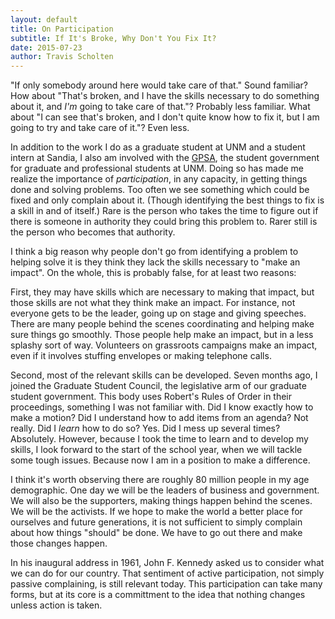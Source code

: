 ```yaml
---
layout: default
title: On Participation
subtitle: If It's Broke, Why Don't You Fix It?
date: 2015-07-23
author: Travis Scholten
---
```


"If only somebody around here would take care of that." Sound familiar? How about "That's broken, and I have the skills necessary to do something about it, and _I'm_ going to take care of that."? Probably less familiar. What about "I can see that's broken, and I don't quite know how to fix it, but I am going to try and take care of it."? Even less.

In addition to the work I do as a graduate student at UNM and a student intern at Sandia, I also am involved with the [GPSA](http://gpsa.unm.edu/), the student government for graduate and professional students at UNM. Doing so has made me realize the importance of _participation_, in any capacity, in getting things done and solving problems. Too often we see something which could be fixed and only complain about it. (Though identifying the best things to fix is a skill in and of itself.) Rare is the person who takes the time to figure out if there is someone in authority they could bring this problem to. Rarer still is the person who becomes that authority.

I think a big reason why people don't go from identifying a problem to helping solve it is they think they lack the skills necessary to "make an impact". On the whole, this is probably false, for at least two reasons: 

First, they may have skills which are necessary to making that impact, but those skills are not what they think make an impact. For instance, not everyone gets to be the leader, going up on stage and giving speeches. There are many people behind the scenes coordinating and helping make sure things go smoothly. Those people help make an impact, but in a less splashy sort of way. Volunteers on grassroots campaigns make an impact, even if it involves stuffing envelopes or making telephone calls. 

Second, most of the relevant skills can be developed. Seven months ago, I joined the Graduate Student Council, the legislative arm of our graduate student government. This body uses Robert's Rules of Order in their proceedings, something I was not familiar with. Did I know exactly how to make a motion? Did I understand how to add items from an agenda? Not really. Did I _learn_ how to do so? Yes. Did I mess up several times? Absolutely. However, because I took the time to learn and to develop my skills, I look forward to the start of the school year, when we will tackle some tough issues. Because now I am in a position to make a difference.

I think it's worth observing there are roughly 80 million people in my age demographic. One day we will be the leaders of business and government. We will also be the supporters, making things happen behind the scenes. We will be the activists. If we hope to make the world a better place for ourselves and future generations, it is not sufficient to simply complain about how things "should" be done. We have to go out there and make those changes happen.

In his inaugural address in 1961, John F. Kennedy asked us to consider what we can do for our country. That sentiment of active participation, not simply passive complaining, is still relevant today. This participation can take many forms, but at its core is a committment to the idea that nothing changes unless action is taken.
